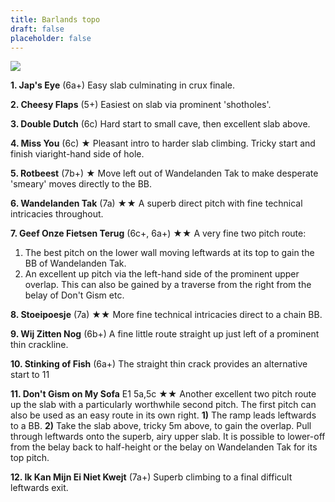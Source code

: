 ```yaml
---
title: Barlands topo
draft: false
placeholder: false
---
```





![](/img/south-wales/the-gower/bartop.gif)

**1\. Jap's Eye** (6a+) Easy slab culminating in crux finale.

**2\. Cheesy Flaps** (5+) Easiest on slab via prominent 'shotholes'.

**3\. Double Dutch** (6c) Hard start to small cave, then excellent slab above.

**4\. Miss You** (6c) ★ Pleasant intro to harder slab climbing. Tricky start and finish viaright-hand side of hole.

**5\. Rotbeest** (7b+) ★ Move left out of Wandelanden Tak to make desperate 'smeary' moves directly to the BB.

**6\. Wandelanden Tak** (7a) ★★ A superb direct pitch with fine technical intricacies throughout.

**7\. Geef Onze Fietsen Terug** (6c+, 6a+) ★★ A very fine two pitch route:

1.  The best pitch on the lower wall moving leftwards at its top to gain the BB of Wandelanden Tak.
2.  An excellent up pitch via the left-hand side of the prominent upper overlap. This can also be gained by a traverse from the right from the belay of Don't Gism etc.

**8\. Stoeipoesje** (7a) ★★ More fine technical intricacies direct to a chain BB.

**9\. Wij Zitten Nog** (6b+) A fine little route straight up just left of a prominent thin crackline.

**10\. Stinking of Fish** (6a+) The straight thin crack provides an alternative start to 11

**11\. Don't Gism on My Sofa** E1 5a,5c ★★ Another excellent two pitch route up the slab with a particularly worthwhile second pitch. The first pitch can also be used as an easy route in its own right. **1)** The ramp leads leftwards to a BB. **2)** Take the slab above, tricky 5m above, to gain the overlap. Pull through leftwards onto the superb, airy upper slab. It is possible to lower-off from the belay back to half-height or the belay on Wandelanden Tak for its top pitch.

**12\. Ik Kan Mijn Ei Niet Kwejt** (7a+) Superb climbing to a final difficult leftwards exit.